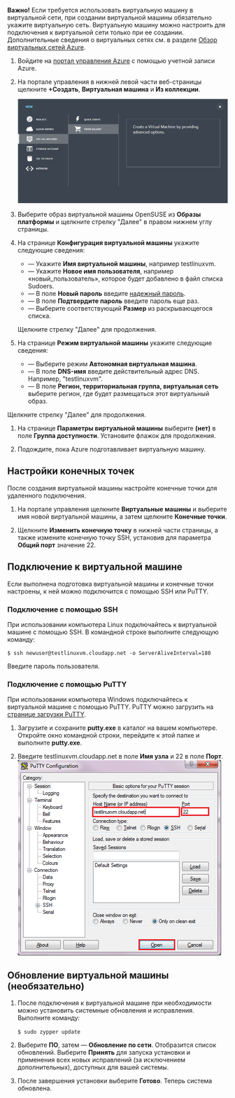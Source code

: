 <properties writer="kathydav" editor="tysonn" manager="jeffreyg" />

**Важно!** Если требуется использовать виртуальную машину в виртуальной сети, при создании виртуальной машины обязательно укажите виртуальную сеть. Виртуальную машину можно настроить для подключения к виртуальной сети только при ее создании. Дополнительные сведения о виртуальных сетях см. в разделе [Обзор виртуальных сетей Azure][Обзор виртуальных сетей Azure].

1.  Войдите на [портал управления Azure][портал управления Azure] с помощью учетной записи Azure.

2.  На портале управления в нижней левой части веб-страницы щелкните **+Создать**, **Виртуальная машина** и **Из коллекции**.

    ![Создание новой виртуальной машины][Создание новой виртуальной машины]

3.  Выберите образ виртуальной машины OpenSUSE из **Образы платформы** и щелкните стрелку "Далее" в правом нижнем углу страницы.

4.  На странице **Конфигурация виртуальной машины** укажите следующие сведения:

    -   — Укажите **Имя виртуальной машины**, например testlinuxvm.
    -   — Укажите **Новое имя пользователя**, например «новый\_пользователь», которое будет добавлено в файл списка Sudoers.
    -   — В поле **Новый пароль** введите [надежный пароль][надежный пароль].
    -   — В поле **Подтвердите пароль** введите пароль еще раз.
    -   — Выберите соответствующий **Размер** из раскрывающегося списка.

    Щелкните стрелку "Далее" для продолжения.

5.  На странице **Режим виртуальной машины** укажите следующие сведения:

    -   — Выберите режим **Автономная виртуальная машина**.
    -   — В поле **DNS-имя** введите действительный адрес DNS. Например, "testlinuxvm".
    -   — В поле **Регион, территориальная группа, виртуальная сеть** выберите регион, где будет размещаться этот виртуальный образ.

Щелкните стрелку "Далее" для продолжения.

1.  На странице **Параметры виртуальной машины** выберите **(нет)** в поле **Группа доступности**. Установите флажок для продолжения.

2.  Подождите, пока Azure подготавливает виртуальную машину.

## Настройки конечных точек

После создания виртуальной машины настройте конечные точки для удаленного подключения.

1.  На портале управления щелкните **Виртуальные машины** и выберите имя новой виртуальной машины, а затем щелкните **Конечные точки**.

2.  Щелкните **Изменить конечную точку** в нижней части страницы, а также измените конечную точку SSH, установив для параметра **Общий порт** значение 22.

## Подключение к виртуальной машине

Если выполнена подготовка виртуальной машины и конечные точки настроены, к ней можно подключится с помощью SSH или PuTTY.

### Подключение с помощью SSH

При использовании компьютера Linux подключайтесь к виртуальной машине с помощью SSH. В командной строке выполните следующую команду:

    $ ssh newuser@testlinuxvm.cloudapp.net -o ServerAliveInterval=180

Введите пароль пользователя.

### Подключение с помощью PuTTY

При использовании компьютера Windows подключайтесь к виртуальной машине с помощью PuTTY. PuTTY можно загрузить на [странице загрузки PuTTY][странице загрузки PuTTY].

1.  Загрузите и сохраните **putty.exe** в каталог на вашем компьютере. Откройте окно командной строки, перейдите к этой папке и выполните **putty.exe**.

2.  Введите testlinuxvm.cloudapp.net в поле **Имя узла** и 22 в поле **Порт**.
    ![PuTTY Screen][PuTTY Screen]

## Обновление виртуальной машины (необязательно)

1.  После подключения к виртуальной машине при необходимости можно установить системные обновления и исправления. Выполните команду:

    `$ sudo zypper update`

2.  Выберите **ПО**, затем — **Обновление по сети**. Отобразится список обновлений. Выберите **Принять** для запуска установки и применения всех новых исправлений (за исключением дополнительных), доступных для вашей системы.

3.  После завершения установки выберите **Готово**. Теперь система обновлена.

  [Обзор виртуальных сетей Azure]: http://go.microsoft.com/fwlink/p/?LinkID=294063
  [портал управления Azure]: http://manage.windowsazure.com
  [Создание новой виртуальной машины]: ./media/create-and-configure-opensuse-vm-in-portal/CreateVM.png
  [надежный пароль]: http://msdn.microsoft.com/ru-ru/library/ms161962.aspx
  [странице загрузки PuTTY]: http://www.puttyssh.org/download.html
  [PuTTY Screen]: ./media/create-and-configure-opensuse-vm-in-portal/putty.png
